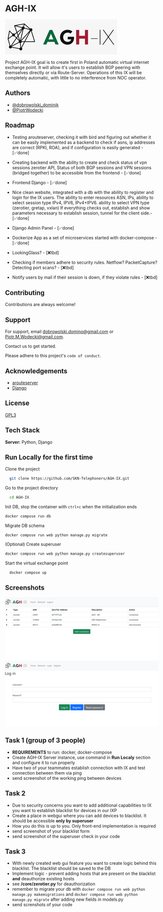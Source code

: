 # AGH-IX

![Logo](https://raw.githubusercontent.com/ddominet/METIS-cluster/master/85414462_pazzddezd_logo.png)

Project AGH-IX goal is to create first in Poland automatic virtual internet exchange point. It will allow it's users to establish BGP peering with themselves directly or via Route-Server. Operations of this IX will be completely automatic, with little to no interference from NOC operator.

## Authors

- [@dobrowolski_dominik](https://github.com/ddominet)
- [@PiotrWodecki](https://github.com/PiotrWodecki)


## Roadmap

- Testing arouteserver, checking it with bird and figuring out whether it can be easily implemented as a backend to check if asns, ip addresses are correct (RPKI, ROA), and if configuration is easily generated - [✅done]

- Creating backend with the ability to create and check status of vpn sessions zerotier API, Status of both BGP sessions and VPN sessions (bridged together) to be accessible from the frontend - [✅done]
- Frontend Django - [✅done]
- Nice clean website, integrated with a db with the ability to register and login for the IX users. The ability to enter resources ASN, IPs, ability to select session type IPv4, IPV6, IPv4+IPV6. ability to select VPN type (zerotier, gretap, vxlan) If everything checks out, establish and show parameters necessary to establish session, tunnel for the client side.- [✅done]

- Django Admin Panel - [✅done]

- Dockerize App as a set of microservices started with docker-compose - [✅done]

- LookingGlass? - [❌tbd]

- Checking if members adhere to security rules. Netflow? PacketCapture? Detecting port scans? - [❌tbd]

- Notify users by mail if their session is down, if they violate rules - [❌tbd]



## Contributing

Contributions are always welcome!

## Support

For support, email dobrowolski.domino@gmail.com or Piotr.M.Wodecki@gmail.com.

Contact us to get started.

Please adhere to this project's `code of conduct`.

## Acknowledgements

 - [arouteserver](https://github.com/pierky/arouteserver)
 - [Django](https://github.com/django/django)
## License

[GPL3](https://www.gnu.org/licenses/gpl-3.0.txt)


## Tech Stack

**Server:** Python, Django

## Run Locally for the first time

Clone the project

```bash
  git clone https://github.com/SKN-Telephoners/AGH-IX.git
```

Go to the project directory

```bash
  cd AGH-IX
```

Init DB, stop the container with `ctrl+c` when the initialization ends
```bash
docker compose run db
```

Migrate DB schema
```
docker compose run web python manage.py migrate
```

(Optional) Create superuser
```bash
docker compose run web python manage.py createsuperuser
```

Start the virtual exchange point
```bash  
  docker compose up
```

## Screenshots

![App Screenshot](https://raw.githubusercontent.com/SKN-Telephoners/AGH-IX/main/unknjkown.png)
![App Screenshot](https://raw.githubusercontent.com/SKN-Telephoners/AGH-IX/main/unknown.png)



## Task 1 (group of 3 people)
- **REQUIREMENTS** to run: docker, docker-compose
- Create AGH-IX Server instance, use command in **Run Localy** section and configure it to run properly
- Have two of your teammates establish connection with IX and test connection between them via ping
- send screenshot of the working ping between devices

## Task 2
- Due to security concerns you want to add additional capabilities to IX you want to establish blacklist for devices in our IXP
- Create a place in webgui where you can add devices to blacklist. It should be accessible **only by superuser**
- How you do this is up to you. Only front-end implementation is required
- send screenshot of your blacklist form
- send screenshot of the superuser check in your code

## Task 3
- With newly created web gui feature you want to create logic behind this blacklist. The blacklist should be saved to the DB
- Implement logic - prevent adding hosts that are present on the blacklist **and** deauthorize existing hosts
- see **/core/zerotier.py** for deauthorization
- remember to migrate your db with `docker compose run web python manage.py makemigrations` and `docker compose run web python manage.py migrate` after adding new fields in models.py
- send screnshots of your code
